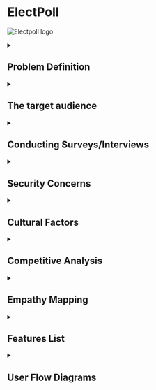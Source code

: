 # ElectPoll

![Electpoll logo](https://user-images.githubusercontent.com/69037600/230285167-9a4beb9f-ec4d-447c-bc18-cd8eead98aa0.png)

<details>
  <summary>
    <h2>Problem Definition</h2>
  </summary>
  
  <p>
Despite the potential benefits of electronic voting, the adoption of e-voting in many countries (especially Nigeria) has been slow due to a lack of infrastructure and a slow adaptation of technology. The traditional paper ballot system is prone to errors and fraud and causes long lines and delays on election day. The stress of the paper ballot system needs to be addressed with an efficient and secure solution.

ElectPoll aims to provide a secure, reliable, and user-friendly online platform for conducting polls and elections, overcoming the limitations of the paper-based system and promoting the broader adoption of e-voting in these countries, thus increasing the accuracy and transparency of the electoral process.
  </p>
</details>

<details>
  <summary>
    <h2>The target audience</h2>
  </summary>
  
  <p>
On a large scale, ElectPoll has the potential to serve a wide range of target audiences. One key audience is government officials and political parties, who require a more efficient and transparent voting system.

But for a start, the critical target audience is the student population, particularly in universities. With the growing need for student representation and participation in university decision-making, e-voting presents a valuable solution for student government elections and other campus-wide polls. Implementing ElectPoll in universities would increase voter turnout and engagement and provide a more accurate and fair representation of student opinions and preferences.

Additionally, ElectPoll can be helpful for organisations, trade unions, and other groups that need to conduct internal elections or polls. ElectPoll can provide a secure and efficient platform for these organisations to conduct their voting process.

All in all, ElectPoll has the potential to serve a wide range of target audiences, from government officials and political parties to students and organisations, all of whom require a secure and reliable voting system.
  </p>
</details>

<details>
  <summary>
    <h2>Conducting Surveys/Interviews</h2>
  </summary>
  
  <p>
We conducted two rounds of surveys/interviews, one to hear thoughts and opinions on the topic of electronic voting, another to access or solution's impact during production. We used info from the first survey to draw up our empathy maps, jot down concerns and cultural factors that may affect our solution.
  </p>
</details>

<details>
  <summary>
    <h2>Security Concerns</h2>
  </summary>
  
  <p>
In the setting up of Electpoll, several security concerns were brought up and considered to ensure that the system is reliable and secure. Some of these security concerns are:
  <p/>
    
  <ol>
    <li>Voter verification
    <li>Voter privacy
    <li>Cybersecurity
    <li>Tampering
    <li>Voter education
    <li>Transparency settings
    <li>Accessibility (Inclusivity)
    <li>Legal and regulatory framework
  </ol>
</details>


<details>
  <summary>
    <h2>Cultural Factors</h2>
  </summary>
  
  <p>
Through brainstorming amongst ourselves and feedback from potential users, we came about a list of cultural factors that could affect a voting system being a reality and we tried our best to find a solution to the solvables in Electpoll.
  </p>

  <ol>
    <li>Literacy & technological literacy
    <li>Trust in government & technology
    <li>Social & political culture inclusivity
    <li>Access to technology
    <li>Language
    <li>Tradition and culture
    <li>Education
    <li>Religion and beliefs
  </ol>
</details>

<details>
  <summary>
    <h2>Competitive Analysis</h2>
  </summary>
  
  <p>
We had a lot of fun making the competitive analysis. We made a list of companies/organizations that did similar to what we plan to do, and ran them against some parameters. <a href="https://docs.google.com/spreadsheets/d/1UxzbUTeReYBQlPdLrLhbsPgxqCkoABDFvrRCNlmnf2U/edit?usp=sharing">Access the competitive analysis here.</a>
  </p>
</details>

<details>
  <summary>
    <h2>Empathy Mapping</h2>
  </summary>
  
  <p>
Empathy mapping is an effective method for learning about and relating to the people we seek to help, and we decided to draw some up. Empathy mapping allowed us to put ourselves in the shoes of our potential users of our electronic voting solution, allowing us to better cater to their wants and needs.

Voters, election officials, and political parties involved in the electoral process had their views, needs, ambitions, and frustrations explored through our empathy maps. By doing so, we learned more about their perspectives, feelings, and actions, which helped us design a more equitable and efficient electronic voting system.

<a href="https://www.figma.com/file/1W2PHfT9A6UPJbeixGU8mU/ElectPoll-Empathy-Map?node-id=404%3A368&t=5pbmkDLsWJDGOEtA-1">Click here to access the empathy maps.</a>
  </p>
</details>

<details>
  <summary>
    <h2>Features List</h2>
  </summary>
  
  <p>
After working with the competitive analysis and empathy maps for ElectPoll, it was concluded that the e-voting system should possess various features that promote transparency, security, accessibility, and efficiency. These features will ensure that the electoral process is conducted fairly and free from any fraudulent activity. Below were the proposed features and their respective explanations:
  </p>
<img src="https://user-images.githubusercontent.com/69037600/230282873-f394c893-98d5-4540-961b-80c6937d49f3.jpg" style="margin-top: 20px;"/>
<br>
  <p>
<ul>
<li><b>Accessibility</b></li>
The e-voting system should be accessible to all eligible voters, regardless of their physical ability, location, or other barriers. It should be designed to be easily accessible and user-friendly for everyone.

<li><b>Voter Education</b></li>
The system should include a feature that provides adequate voter education to eligible voters before election day. This feature should provide information on voting procedures, voting rights, and any other relevant information that would enable voters to cast their votes without difficulty.

<li><b>Voter Identification</b></li>
The e-voting system should have a reliable and secure method of identifying registered voters. This feature ensures that only eligible voters cast their votes and prevents multiple voting. This could be in form of a unique voter ID/key.

<li><b>Consultation Support</b></li>
There should be a support system for users (electoral officers) who need assistance during the voting process. The support system can be in the form of a help desk, hotline, or chatbot to assist voters who may encounter difficulties during the voting process.

<li><b>Uploading of Voter’s List</b></li>
This feature allows the election officials to upload the list of eligible voters into the e-voting system for easy identification during the voting process. The system should support various formats, including excel and other unique formats.

<li><b>Free for Less than 50 Voters</b></li>
The e-voting system should be free for organizations with less than 50 eligible voters. This feature is to encourage smaller organizations to participate in the electoral process without financial constraints.

<li><b>Quick Polls</b></li>
The system should have a feature that enables quick polls for emergency or time-sensitive situations. This feature allows for prompt decision-making and reduces the time required for the electoral process.

<li><b>Organization/Team Accounts</b></li>
This feature allows organizations or teams to create accounts on the e-voting system. The accounts would be used to manage the voting process, add eligible voters, and generate reports.

<li><b>Multi-Factor Authentication</b></li>
The e-voting system should have a multi-factor authentication system that requires voters to provide forms of identification before casting their votes. This feature adds an extra layer of security to prevent unauthorized access.

<li><b>Email Notice</b></li>
Email notice permits the electoral system to notify registered voters of impending elections, voting precincts (when applicable), and hours. This functionality can also notify voters of voter information changes or election process modifications. This feature can boost voter turnout by sending timely and appropriate emails to voters. Email notice can also clarify election information for voters.

<li><b>Customised candidates photos and bios</b></li>
This feature lets voters see candidate images and bios, making it easier to choose. This feature increases voter trust and transparency by providing candidates' histories, experience, and qualifications. Seeing candidate images helps people connect with candidates on a personal level. This enhances electoral integrity and legitimacy.

<li><b>Audit Trails</b></li>
This feature ensures that the voting process is transparent and secure by generating a log of all activities within the e-voting system. It provides a trail of all actions taken during the voting process, ensuring that the results are accurate and free from manipulation.
</ul>

The proposed features listed above are essential for the development of a transparent, secure, and efficient e-voting system. Each feature serves a specific purpose that addresses the needs of voters, election officials, and organizations involved in the electoral process. Implementing these features will enhance the credibility and reliability of the electoral process, leading to the acceptance of the e-voting system as a viable alternative to traditional voting methods.
  </p>
</details>

<details>
  <summary>
    <h2>User Flow Diagrams</h2>
  </summary>
  
  <p>
As part of our efforts to design a functional and user-friendly e-voting system, we created user flow diagrams for the different user types - electoral officers, election voters, and poll voters. These flow diagrams serve as visual representations of the sequence of steps that users will take when interacting with the system. They are important tools for identifying and addressing potential usability issues, as well as improving overall user experience.
    
<a href="https://whimsical.com/user-flow-diagrams-electpoll-WFHSq3bBwup4CZeBWtpqps">Click her to access the userflow.</a>
  </p>
</details>
